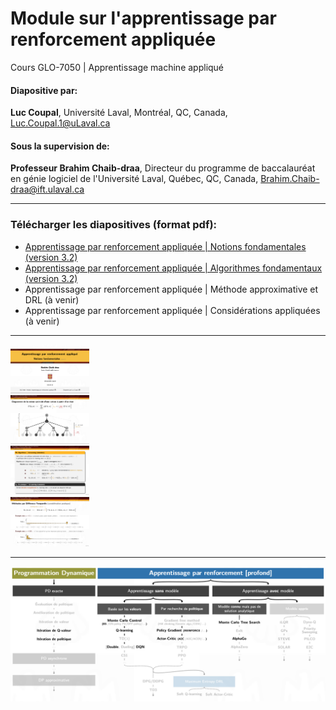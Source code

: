 # Module sur l'apprentissage par renforcement appliquée 
Cours GLO-7050 | Apprentissage machine appliqué

#### Diapositive par:
 **Luc Coupal**, Université Laval, Montréal, QC, Canada, [Luc.Coupal.1@uLaval.ca](Luc.Coupal.1@uLaval.ca) 

#### Sous la supervision de:

**Professeur Brahim Chaib-draa**, Directeur du programme de baccalauréat en génie logiciel de l'Université Laval, Québec, QC, Canada,
[Brahim.Chaib-draa@ift.ulaval.ca](Brahim.Chaib-draa@ift.ulaval.ca)

---

### Télécharger les diapositives (format pdf): 
- [Apprentissage par renforcement appliquée | Notions fondamentales (version 3.2)](https://github.com/RedLeader962/GLO-7050-Module-Apprentissage-par-renforcement/raw/master/RL-Notions-fondamentales-v32.pdf) 
- [Apprentissage par renforcement appliquée | Algorithmes fondamentaux (version 3.2)](https://github.com/RedLeader962/GLO-7050-Module-Apprentissage-par-renforcement/raw/master/DPAndRL-Algorithmes-fondamentaux-v32.pdf) 
- Apprentissage par renforcement appliquée | Méthode approximative et DRL (à venir)
- Apprentissage par renforcement appliquée | Considérations appliquées (à venir)

---

<div class="row">
  <div class="column">
    <img src="images/Projet_slide_RL.png" style="width:25%">
  </div>
  <div class="column">
    <img src="images/Projet_slide_RL_2.png" style="width:25%">
  </div>
  <div class="column">
    <img src="images/Projet_slide_RL_3.png" style="width:25%">
  </div>
  <div class="column">
    <img src="images/Projet_slide_RL_4.png" style="width:25%">
  </div>
</div>


---

![algorithmeCouvertDansLeCours](images/algorithmeCouvertDansLeCours.png) 


